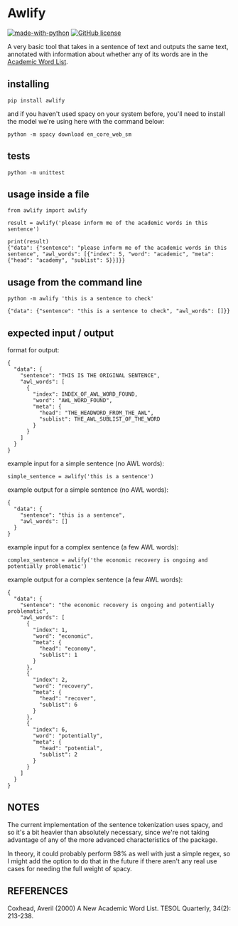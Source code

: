 # Awlify

[![made-with-python](https://img.shields.io/badge/Made%20with-Python3.6-1f425f.svg)](https://www.python.org/)
[![GitHub license](https://img.shields.io/github/license/Naereen/StrapDown.js.svg)](https://github.com/lpmi-13/awlify-python/blob/master/LICENSE)


A very basic tool that takes in a sentence of text and outputs
the same text, annotated with information about whether any of
its words are in the [Academic Word List](https://www.victoria.ac.nz/lals/resources/academicwordlist/information).

## installing
`pip install awlify`

and if you haven't used spacy on your system before, you'll need
to install the model we're using here with the command below:

`python -m spacy download en_core_web_sm`

## tests
`python -m unittest`

## usage inside a file
```
from awlify import awlify

result = awlify('please inform me of the academic words in this sentence')

print(result)
{"data": {"sentence": "please inform me of the academic words in this sentence", "awl_words": [{"index": 5, "word": "academic", "meta": {"head": "academy", "sublist": 5}}]}}
```

## usage from the command line
`python -m awlify 'this is a sentence to check'`

`{"data": {"sentence": "this is a sentence to check", "awl_words": []}}`

## expected input / output
format for output:
```
{
  "data": {
    "sentence": "THIS IS THE ORIGINAL SENTENCE",
    "awl_words": [
      {
        "index": INDEX_OF_AWL_WORD_FOUND,
        "word": "AWL_WORD_FOUND",
        "meta": {
          "head": "THE_HEADWORD_FROM_THE_AWL",
          "sublist": THE_AWL_SUBLIST_OF_THE_WORD
        }
      }
    ]
  }
}
```

example input for a simple sentence (no AWL words):
```
simple_sentence = awlify('this is a sentence')
```


example output for a simple sentence (no AWL words):
```
{
  "data": {
    "sentence": "this is a sentence",
    "awl_words": []
  }
}
```

example input for a complex sentence (a few AWL words):
```
complex_sentence = awlify('the economic recovery is ongoing and potentially problematic')
```

example output for a complex sentence (a few AWL words):
```
{
  "data": {
    "sentence": "the economic recovery is ongoing and potentially problematic",
    "awl_words": [
      {
        "index": 1,
        "word": "economic",
        "meta": {
          "head": "economy",
          "sublist": 1
        }
      },
      {
        "index": 2,
        "word": "recovery",
        "meta": {
          "head": "recover",
          "sublist": 6
        }
      },
      {
        "index": 6,
        "word": "potentially",
        "meta": {
          "head": "potential",
          "sublist": 2
        }
      }
    ]
  }
}
```

## NOTES

The current implementation of the sentence tokenization uses spacy,
and so it's a bit heavier than absolutely necessary, since we're
not taking advantage of any of the more advanced characteristics
of the package.

In theory, it could probably perform 98% as well with just a simple
regex, so I might add the option to do that in the future if there
aren't any real use cases for needing the full weight of spacy.

## REFERENCES
Coxhead, Averil (2000) A New Academic Word List. TESOL Quarterly, 34(2): 213-238.
